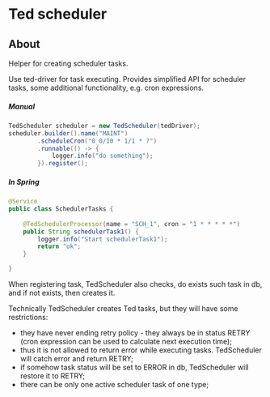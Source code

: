 # Ted scheduler

## About

Helper for creating scheduler tasks.
 
Use ted-driver for task executing.
Provides simplified API for scheduler tasks,
some additional functionality, e.g. cron expressions.



##### Manual

```java
TedScheduler scheduler = new TedScheduler(tedDriver);
scheduler.builder().name("MAINT")
        .scheduleCron("0 0/10 * 1/1 * ?")
        .runnable(() -> {
            logger.info("do something");
        }).register();
```

##### In Spring

```java
@Service
public class SchedulerTasks {
    
	@TedSchedulerProcessor(name = "SCH_1", cron = "1 * * * * *")
	public String schedulerTask1() {
		logger.info("Start schedulerTask1");
		return "ok";
	}

}
```

When registering task, TedScheduler also checks, do exists such task in db, 
and if not exists, then creates it.

Technically TedScheduler creates Ted tasks, but they will have some restrictions:
- they have never ending retry policy - they always be in status RETRY (cron expression can be used to calculate next execution time); 
- thus it is not allowed to return error while executing tasks. TedScheduler will catch error and return RETRY;
- if somehow task status will be set to ERROR in db, TedScheduler will restore it to RETRY;
- there can be only one active scheduler task of one type;
